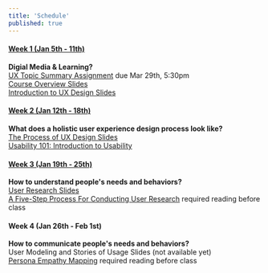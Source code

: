 ```yaml
---
title: 'Schedule'
published: true
---
```

#### [Week 1 (Jan 5th - 11th)](/home/week-01)
**Digial Media & Learning?**  
[UX Topic Summary Assignment](https://canvas.sfu.ca/courses/25492/assignments/142519) due Mar 29th, 5:30pm  
[Course Overview Slides](http://slides.com/paulhibbitts/cpt-363-slides-placeholder/)  
[Introduction to UX Design Slides](http://slides.com/paulhibbitts/cpt-363-slides-placeholder/)   

#### [Week 2 (Jan 12th - 18th)](/home/week-02)
**What does a holistic user experience design process look like?**  
[The Process of UX Design Slides](http://slides.com/paulhibbitts/cpt-363-slides-placeholder#/)  
[Usability 101: Introduction to Usability](https://www.nngroup.com/articles/usability-101-introduction-to-usability/)  

#### [Week 3 (Jan 19th - 25th)](/home/week-03)
**How to understand people's needs and behaviors?**  
[User Research Slides](http://slides.com/paulhibbitts/cpt-363-slides-placeholder/)  
[A Five-Step Process For Conducting User Research](http://www.smashingmagazine.com/2013/09/23/5-step-process-conducting-user-research/) required reading before class  

#### Week 4 (Jan 26th - Feb 1st)
**How to communicate people's needs and behaviors?**  
User Modeling and Stories of Usage Slides (not available yet)  
[Persona Empathy Mapping](http://www.cooper.com/journal/2014/05/persona-empathy-mapping) required reading before class  
